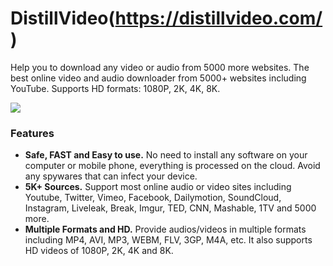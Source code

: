 # DistillVideo(https://distillvideo.com/)

Help you to download any video or audio from 5000 more websites. The best online video and audio downloader from 5000+ websites including YouTube. Supports HD formats: 1080P, 2K, 4K, 8K.

![](https://distillvideo.com/assets/images/logo.png)

### Features

- **Safe, FAST and Easy to use.**
No need to install any software on your computer or mobile phone, everything is processed on the cloud. Avoid any spywares that can infect your device.
-  **5K+ Sources.**
Support most online audio or video sites including Youtube, Twitter, Vimeo, Facebook, Dailymotion, SoundCloud, Instagram, Liveleak, Break, Imgur, TED, CNN, Mashable, 1TV and 5000 more.
-  **Multiple Formats and HD.**
Provide audios/videos in multiple formats including MP4, AVI, MP3, WEBM, FLV, 3GP, M4A, etc. It also supports HD videos of 1080P, 2K, 4K and 8K.